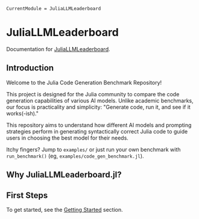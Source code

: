 ```@meta
CurrentModule = JuliaLLMLeaderboard
```

# JuliaLLMLeaderboard

Documentation for [JuliaLLMLeaderboard](https://github.com/svilupp/JuliaLLMLeaderboard.jl).


## Introduction
Welcome to the Julia Code Generation Benchmark Repository! 

This project is designed for the Julia community to compare the code generation capabilities of various AI models. Unlike academic benchmarks, our focus is practicality and simplicity: "Generate code, run it, and see if it works(-ish)."

This repository aims to understand how different AI models and prompting strategies perform in generating syntactically correct Julia code to guide users in choosing the best model for their needs.

Itchy fingers? Jump to `examples/` or just run your own benchmark with `run_benchmark()` (eg, `examples/code_gen_benchmark.jl`).


## Why JuliaLLMLeaderboard.jl?

## First Steps

To get started, see the [Getting Started](@ref) section.
